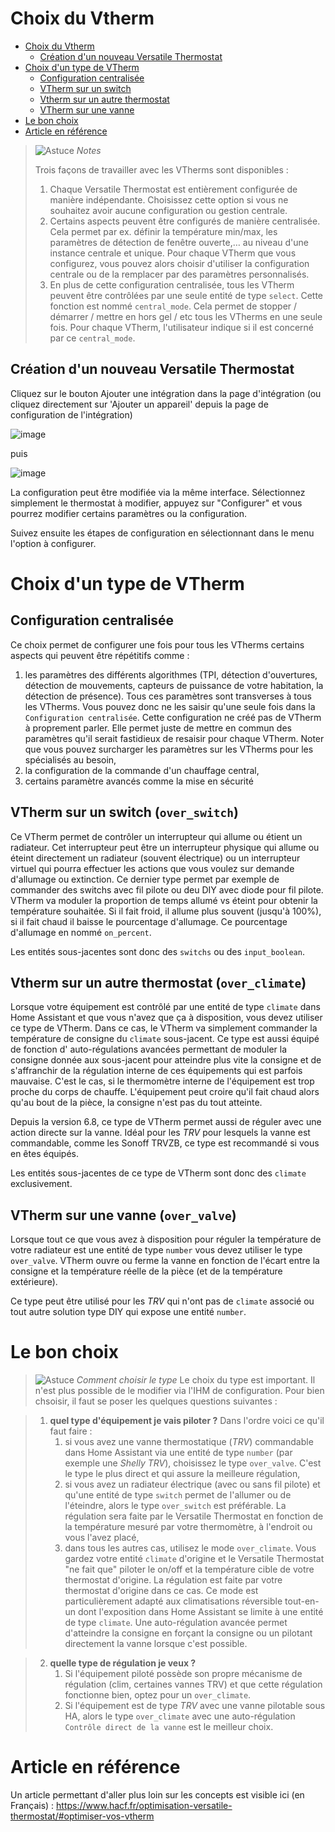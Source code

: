 # Choix du Vtherm

- [Choix du Vtherm](#choix-du-vtherm)
  - [Création d'un nouveau Versatile Thermostat](#création-dun-nouveau-versatile-thermostat)
- [Choix d'un type de VTherm](#choix-dun-type-de-vtherm)
  - [Configuration centralisée](#configuration-centralisée)
  - [VTherm sur un switch](#vtherm-sur-un-switch)
  - [Vtherm sur un autre thermostat](#vtherm-sur-un-autre-thermostat)
  - [VTherm sur une vanne](#vtherm-sur-une-vanne)
- [Le bon choix](#le-bon-choix)
- [Article en référence](#article-en-référence)


> ![Astuce](images/tips.png) _*Notes*_
>
> Trois façons de travailler avec les VTherms sont disponibles :
> 1. Chaque Versatile Thermostat est entièrement configurée de manière indépendante. Choisissez cette option si vous ne souhaitez avoir aucune configuration ou gestion centrale.
> 2. Certains aspects peuvent être configurés de manière centralisée. Cela permet par ex. définir la température min/max, les paramètres de détection de fenêtre ouverte,… au niveau d'une instance centrale et unique. Pour chaque VTherm que vous configurez, vous pouvez alors choisir d'utiliser la configuration centrale ou de la remplacer par des paramètres personnalisés.
> 3. En plus de cette configuration centralisée, tous les VTherm peuvent être contrôlées par une seule entité de type `select`. Cette fonction est nommé `central_mode`. Cela permet de stopper / démarrer / mettre en hors gel / etc tous les VTherms en une seule fois. Pour chaque VTherm, l'utilisateur indique si il est concerné par ce `central_mode`.


## Création d'un nouveau Versatile Thermostat

Cliquez sur le bouton Ajouter une intégration dans la page d'intégration (ou cliquez directement sur 'Ajouter un appareil' depuis la page de configuration de l'intégration)

![image](images/add-an-integration.png)

puis

![image](images/config-main0.png)

La configuration peut être modifiée via la même interface. Sélectionnez simplement le thermostat à modifier, appuyez sur "Configurer" et vous pourrez modifier certains paramètres ou la configuration.

Suivez ensuite les étapes de configuration en sélectionnant dans le menu l'option à configurer.

# Choix d'un type de VTherm

## Configuration centralisée
Ce choix permet de configurer une fois pour tous les VTherms certains aspects qui peuvent être répétitifs comme :
1. les paramètres des différents algorithmes (TPI, détection d'ouvertures, détection de mouvements, capteurs de puissance de votre habitation, la détection de présence). Tous ces paramètres sont transverses à tous les VTherms. Vous pouvez donc ne les saisir qu'une seule fois dans la `Configuration centralisée`. Cette configuration ne créé pas de VTherm à proprement parler. Elle permet juste de mettre en commun des paramètres qu'il serait fastidieux de resaisir pour chaque VTherm. Noter que vous pouvez surcharger les paramètres sur les VTherms pour les spécialisés au besoin,
2. la configuration de la commande d'un chauffage central,
3. certains paramètre avancés comme la mise en sécurité

## VTherm sur un switch (```over_switch```)
Ce VTherm permet de contrôler un interrupteur qui allume ou étient un radiateur. Cet interrupteur peut être un interrupteur physique qui allume ou éteint directement un radiateur (souvent électrique) ou un interrupteur virtuel qui pourra effectuer les actions que vous voulez sur demande d'allumage ou extinction. Ce dernier type permet par exemple de commander des switchs avec fil pilote ou deu DIY avec diode pour fil pilote. VTherm va moduler la proportion de temps allumé vs éteint pour obtenir la température souhaitée. Si il fait froid, il allume plus souvent (jusqu'à 100%), si il fait chaud il baisse le pourcentage d'allumage. Ce pourcentage d'allumage en nommé `on_percent`.

Les entités sous-jacentes sont donc des `switchs` ou des `input_boolean`.

## Vtherm sur un autre thermostat (```over_climate```)
Lorsque votre équipement est contrôlé par une entité de type `climate` dans Home Assistant et que vous n'avez que ça à disposition, vous devez utiliser ce type de VTherm. Dans ce cas, le VTherm va simplement commander la température de consigne du `climate` sous-jacent.
Ce type est aussi équipé de fonction d' auto-régulations avancées permettant de moduler la consigne donnée aux sous-jacent pour atteindre plus vite la consigne et de s'affranchir de la régulation interne de ces équipements qui est parfois mauvaise. C'est le cas, si le thermomètre interne de l'équipement est trop proche du corps de chauffe. L'équipement peut croire qu'il fait chaud alors qu'au bout de la pièce, la consigne n'est pas du tout atteinte.

Depuis la version 6.8, ce type de VTherm permet aussi de réguler avec une action directe sur la vanne. Idéal pour les _TRV_ pour lesquels la vanne est commandable, comme les Sonoff TRVZB, ce type est recommandé si vous en êtes équipés.

Les entités sous-jacentes de ce type de VTherm sont donc des `climate` exclusivement.

## VTherm sur une vanne (```over_valve```)
Lorsque tout ce que vous avez à disposition pour réguler la température de votre radiateur est une entité de type `number` vous devez utiliser le type `over_valve`. VTherm ouvre ou ferme la vanne en fonction de l'écart entre la consigne et la température réelle de la pièce (et de la température extérieure).

Ce type peut être utilisé pour les _TRV_ qui n'ont pas de `climate` associé ou tout autre solution type DIY qui expose une entité `number`.

# Le bon choix
> ![Astuce](images/tips.png) _*Comment choisir le type*_
> Le choix du type est important. Il n'est plus possible de le modifier via l'IHM de configuration. Pour bien chsoisir, il faut se poser les quelques questions suivantes :

> 1. **quel type d'équipement je vais piloter ?** Dans l'ordre voici ce qu'il faut faire :
>    1. si vous avez une vanne thermostatique (_TRV_) commandable dans Home Assistant via une entité de type ```number``` (par exemple une _Shelly TRV_), choisissez le type `over_valve`. C'est le type le plus direct et qui assure la meilleure régulation,
>    2. si vous avez un radiateur électrique (avec ou sans fil pilote) et qu'une entité de type ```switch``` permet de l'allumer ou de l'éteindre, alors le type ```over_switch``` est préférable. La régulation sera faite par le Versatile Thermostat en fonction de la température mesuré par votre thermomètre, à l'endroit ou vous l'avez placé,
>    3. dans tous les autres cas, utilisez le mode ```over_climate```. Vous gardez votre entité ```climate``` d'origine et le Versatile Thermostat "ne fait que" piloter le on/off et la température cible de votre thermostat d'origine. La régulation est faite par votre thermostat d'origine dans ce cas. Ce mode est particulièrement adapté aux climatisations réversible tout-en-un dont l'exposition dans Home Assistant se limite à une entité de type ```climate```. Une auto-régulation avancée permet d'atteindre la consigne en forçant la consigne ou un pilotant directement la vanne lorsque c'est possible.

> 2. **quelle type de régulation je veux ?**
>    1. Si l'équipement piloté possède son propre mécanisme de régulation (clim, certaines vannes TRV) et que cette régulation fonctionne bien, optez pour un ```over_climate```.
>    2. Si l'équipement est de type _TRV_ avec une vanne pilotable sous HA, alors le type `over_climate` avec une auto-régulation `Contrôle direct de la vanne` est le meilleur choix.

# Article en référence
Un article permettant d'aller plus loin sur les concepts est visible ici (en Français) : https://www.hacf.fr/optimisation-versatile-thermostat/#optimiser-vos-vtherm
